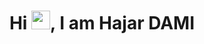 <h1 align="center">Hi <img src="https://raw.githubusercontent.com/MartinHeinz/MartinHeinz/master/wave.gif" width="30px">, I am Hajar DAMI</h1>

<!--
**hajardami/hajardami** is a ✨ _special_ ✨ repository because its `README.md` (this file) appears on your GitHub profile.

Here are some ideas to get you started:
## 🙋‍♂️ About Me



I'm a software engineer at Rabat at ENSIAS (National School of Computer Science and System Analysis).
My interests are:  
           **Competitive programming,
           Web & Mobile devloppement,
           Cloud Computing,
           Computer Vision and
           Machine learning**


- 🔭 I’m currently working on ...
- 🌱 I’m currently learning ...
- 👯 I’m looking to collaborate on ...
- 🤔 I’m looking for help with ...
- 💬 Ask me about ...
- 📫 How to reach me: ...
- 😄 Pronouns: ...
- ⚡ Fun fact: ...
-->
